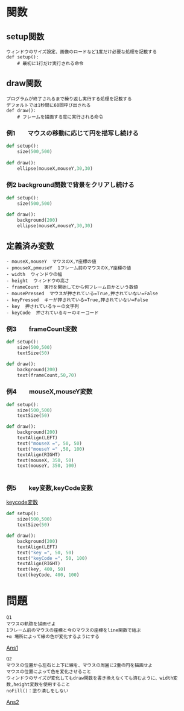 # 関数

## setup関数
```
ウィンドウのサイズ設定、画像のロードなど1度だけ必要な処理を記載する
def setup():
    # 最初に1行だけ実行される命令
```

## draw関数
```
プログラムが終了されるまで繰り返し実行する処理を記載する
デフォルトでは1秒間に60回呼び出される
def draw():
    # フレームを描画する度に実行される命令
```

### 例1　　マウスの移動に応じて円を描写し続ける
```python
def setup():
    size(500,500)
    
def draw():
    ellipse(mouseX,mouseY,30,30)
```

### 例2  background関数で背景をクリアし続ける
```python
def setup():
    size(500,500)
    
def draw():
    background(200)
    ellipse(mouseX,mouseY,30,30)
```

## 定義済み変数
```
- mouseX,mouseY  マウスのX,Y座標の値
- pmouseX,pmouseY  1フレーム前のマウスのX,Y座標の値
- width  ウィンドウの幅
- height  ウィンドウの高さ
- frameCount  実行を開始してから何フレーム目かという数値
- mousePressed  マウスが押されている=True,押されていない=False
- keyPressed  キーが押されている=True,押されていない=False
- key  押されているキーの文字列
- keyCode  押されているキーのキーコード
```

### 例3　　frameCount変数
```python
def setup():
    size(500,500)
    textSize(50)

def draw():
    background(200)
    text(frameCount,50,70)
```

### 例4　　mouseX,mouseY変数
```python
def setup():
    size(500,500)
    textSize(50)

def draw():
    background(200)
    textAlign(LEFT)
    text("mouseX =", 50, 50)
    text("mouseY =" ,50, 100)
    textAlign(RIGHT)
    text(mouseX, 350, 50)
    text(mouseY, 350, 100)
    
```
### 例5　　key変数,keyCode変数
[keycode変数](https://learn.microsoft.com/ja-jp/office/vba/language/reference/user-interface-help/keycode-constants)
```python
def setup():
    size(500,500)
    textSize(50)

def draw():
    background(200)
    textAlign(LEFT)
    text("key =", 50, 50)
    text("keyCode =", 50, 100)
    textAlign(RIGHT)
    text(key, 400, 50)
    text(keyCode, 400, 100)
```


# 問題
```
Q1
マウスの軌跡を描画せよ
1フレーム前のマウスの座標と今のマウスの座標をline関数で結ぶ
+α 場所によって線の色が変化するようにする
```
[Ans1](./answer1.py)

```
Q2
マウスの位置から左右と上下に線を、マウスの周囲に2重の円を描画せよ
マウスの位置によって色を変化させること
ウィンドウのサイズが変化してもdraw関数を書き換えなくても済むように、width変数,height変数を使用すること
noFill()：塗り潰しをしない
```
[Ans2](./answer2.py)
